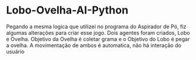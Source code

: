 # Lobo-Ovelha-AI-Python

Pegando a mesma logica que utilizei no programa do Aspirador de Pó, fiz algumas alterações para criar esse jogo.
Dois agentes foram criados, Lobo e Ovelha. Objetivo da Ovelha é coletar grama e o Objetivo do Lobo é pegar a ovelha.
A movimentação de ambos é automatica, não há interação do usuário
